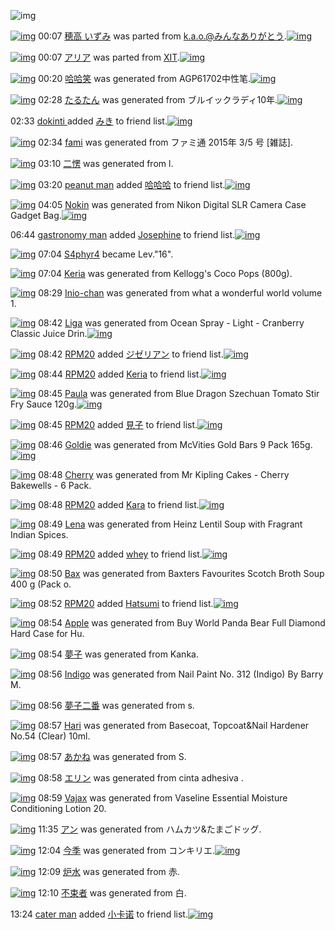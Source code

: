 ![img](http://gdrive-cdn.herokuapp.com/537b65a5bc09f0000721dda7/512px-barcode.png)

[![img](http://www.deviantsart.com/20q0orp.png)](http://www.barcodekanojo.com/kanojo/2529717/%E7%A9%82%E9%AB%98%20%E3%81%84%E3%81%9A%E3%81%BF) 00:07 [穂高 いずみ](http://www.barcodekanojo.com/kanojo/2529717/%E7%A9%82%E9%AB%98%20%E3%81%84%E3%81%9A%E3%81%BF) was parted from [k.a.o.@みんなありがとう](http://www.barcodekanojo.com/kanojo/2529717/%E7%A9%82%E9%AB%98%20%E3%81%84%E3%81%9A%E3%81%BF).[![img](http://www.deviantsart.com/1ne7497.jpeg)](http://www.barcodekanojo.com/user/30944/k.a.o.%40%E3%81%BF%E3%82%93%E3%81%AA%E3%81%82%E3%82%8A%E3%81%8C%E3%81%A8%E3%81%86) 

[![img](http://www.deviantsart.com/2qp80ua.png)](http://www.barcodekanojo.com/kanojo/48439/%E3%82%A2%E3%83%AA%E3%82%A2) 00:07 [アリア](http://www.barcodekanojo.com/kanojo/48439/%E3%82%A2%E3%83%AA%E3%82%A2) was parted from [XIT](http://www.barcodekanojo.com/kanojo/48439/%E3%82%A2%E3%83%AA%E3%82%A2).[![img](http://www.deviantsart.com/815jg6.jpeg)](http://www.barcodekanojo.com/user/209348/XIT) 

[![img](http://www.deviantsart.com/1m3mtgd.png)](http://www.barcodekanojo.com/kanojo/3192891/%E5%93%88%E5%93%88%E7%AC%91) 00:20 [哈哈笑](http://www.barcodekanojo.com/kanojo/3192891/%E5%93%88%E5%93%88%E7%AC%91) was generated from AGP61702中性笔.[![img](http://www.deviantsart.com/2ml430c.jpeg)](http://www.barcodekanojo.com/product_images/barcode/3162216/1317286922/%E7%AC%94.jpg) 

[![img](http://www.deviantsart.com/6jh32c.png)](http://www.barcodekanojo.com/kanojo/3192892/%E3%81%9F%E3%82%8B%E3%81%9F%E3%82%93) 02:28 [たるたん](http://www.barcodekanojo.com/kanojo/3192892/%E3%81%9F%E3%82%8B%E3%81%9F%E3%82%93) was generated from ブルイックラディ10年.[![img](http://www.deviantsart.com/rjh4h7.jpeg)](http://www.barcodekanojo.com/product_images/barcode/6018435/1424539656/%E3%83%96%E3%83%AB%E3%82%A4%E3%83%83%E3%82%AF%E3%83%A9%E3%83%87%E3%82%A310%E5%B9%B4.jpg) 

02:33 [dokinti ](http://www.barcodekanojo.com/user/500270/dokinti%20) added [みき](http://www.barcodekanojo.com/kanojo/2862492/%E3%81%BF%E3%81%8D) to friend list.[![img](http://www.deviantsart.com/17t7qg3.png)](http://www.barcodekanojo.com/kanojo/2862492/%E3%81%BF%E3%81%8D) 

[![img](http://www.deviantsart.com/ulb5fc.png)](http://www.barcodekanojo.com/kanojo/3192893/fami) 02:34 [fami](http://www.barcodekanojo.com/kanojo/3192893/fami) was generated from ファミ通 2015年 3/5 号 [雑誌].

[![img](http://www.deviantsart.com/22dgjop.png)](http://www.barcodekanojo.com/kanojo/3192894/%E4%BA%8C%E6%84%A3) 03:10 [二愣](http://www.barcodekanojo.com/kanojo/3192894/%E4%BA%8C%E6%84%A3) was generated from l.

[![img](http://www.deviantsart.com/39aqnr5.jpeg)](http://www.barcodekanojo.com/user/500272/peanut%20man) 03:20 [peanut man](http://www.barcodekanojo.com/user/500272/peanut%20man) added [哈哈哈](http://www.barcodekanojo.com/kanojo/2846081/%E5%93%88%E5%93%88%E5%93%88) to friend list.[![img](http://www.deviantsart.com/a6suie.png)](http://www.barcodekanojo.com/kanojo/2846081/%E5%93%88%E5%93%88%E5%93%88) 

[![img](http://www.deviantsart.com/1rdnglj.png)](http://www.barcodekanojo.com/kanojo/3192895/Nokin) 04:05 [Nokin](http://www.barcodekanojo.com/kanojo/3192895/Nokin) was generated from Nikon Digital SLR Camera Case Gadget Bag.[![img](http://www.deviantsart.com/5imsta.jpeg)](http://www.barcodekanojo.com/product_images/barcode/6018440/1424545459/50x50xNikon,P20Digital,P20SLR,P20Camera,P20Case,P20Gadget,P20Bag.jpg,qw=88,ah=88.pagespeed.ic.v1tyD0XAD6.jpg) 

06:44 [gastronomy man](http://www.barcodekanojo.com/user/500274/gastronomy%20man) added [Josephine](http://www.barcodekanojo.com/kanojo/2643185/Josephine) to friend list.[![img](http://www.deviantsart.com/ub0ao1.png)](http://www.barcodekanojo.com/kanojo/2643185/Josephine) 

[![img](http://www.deviantsart.com/2ngoqfi.jpeg)](http://www.barcodekanojo.com/user/325957/S4phyr4) 07:04 [S4phyr4](http://www.barcodekanojo.com/user/325957/S4phyr4) became Lev."16".

[![img](http://www.deviantsart.com/s2avfa.png)](http://www.barcodekanojo.com/kanojo/3192896/Keria) 07:04 [Keria](http://www.barcodekanojo.com/kanojo/3192896/Keria) was generated from Kellogg's Coco Pops (800g).

[![img](http://www.deviantsart.com/30murpn.png)](http://www.barcodekanojo.com/kanojo/3192897/Inio-chan) 08:29 [Inio-chan](http://www.barcodekanojo.com/kanojo/3192897/Inio-chan) was generated from what a wonderful world volume 1.

[![img](http://www.deviantsart.com/1r58fo1.png)](http://www.barcodekanojo.com/kanojo/3192898/Liga) 08:42 [Liga](http://www.barcodekanojo.com/kanojo/3192898/Liga) was generated from Ocean Spray - Light - Cranberry Classic Juice Drin.[![img](http://www.deviantsart.com/1r1vc73.jpeg)](http://www.barcodekanojo.com/product_images/barcode/6018444/1424562069/50x50xOcean,P20Spray,P20-,P20Light,P20-,P20Cranberry,P20Classic,P20Juice,P20Drin.jpg,qw=88,ah=88.pagespeed.ic.3uejv5J7vu.jpg) 

[![img](http://www.deviantsart.com/1m0o1ih.jpeg)](http://www.barcodekanojo.com/user/397515/RPM20) 08:42 [RPM20](http://www.barcodekanojo.com/user/397515/RPM20) added [ジゼリアン](http://www.barcodekanojo.com/kanojo/732099/%E3%82%B8%E3%82%BC%E3%83%AA%E3%82%A2%E3%83%B3) to friend list.[![img](http://www.deviantsart.com/13gegie.png)](http://www.barcodekanojo.com/kanojo/732099/%E3%82%B8%E3%82%BC%E3%83%AA%E3%82%A2%E3%83%B3) 

[![img](http://www.deviantsart.com/1m0o1ih.jpeg)](http://www.barcodekanojo.com/user/397515/RPM20) 08:44 [RPM20](http://www.barcodekanojo.com/user/397515/RPM20) added [Keria](http://www.barcodekanojo.com/kanojo/3192896/Keria) to friend list.[![img](http://www.deviantsart.com/s2avfa.png)](http://www.barcodekanojo.com/kanojo/3192896/Keria) 

[![img](http://www.deviantsart.com/2vjtarm.png)](http://www.barcodekanojo.com/kanojo/3192899/Paula) 08:45 [Paula](http://www.barcodekanojo.com/kanojo/3192899/Paula) was generated from Blue Dragon Szechuan Tomato Stir Fry Sauce 120g.[![img](http://www.deviantsart.com/1fr2a1m.jpeg)](http://www.barcodekanojo.com/product_images/barcode/6018447/1424562283/50x50xBlue,P20Dragon,P20Szechuan,P20Tomato,P20Stir,P20Fry,P20Sauce,P20120g.jpg,qw=88,ah=88.pagespeed.ic.pLQ933VmLV.jpg) 

[![img](http://www.deviantsart.com/1m0o1ih.jpeg)](http://www.barcodekanojo.com/user/397515/RPM20) 08:45 [RPM20](http://www.barcodekanojo.com/user/397515/RPM20) added [見子](http://www.barcodekanojo.com/kanojo/2460508/%E8%A6%8B%E5%AD%90) to friend list.[![img](http://www.deviantsart.com/8288h0.png)](http://www.barcodekanojo.com/kanojo/2460508/%E8%A6%8B%E5%AD%90) 

[![img](http://www.deviantsart.com/3cplbgl.png)](http://www.barcodekanojo.com/kanojo/3192900/Goldie) 08:46 [Goldie](http://www.barcodekanojo.com/kanojo/3192900/Goldie) was generated from McVities Gold Bars 9 Pack 165g.[![img](http://www.deviantsart.com/2ifkjfl.jpeg)](http://www.barcodekanojo.com/product_images/barcode/3204222/1318340552/gold%20biscuits%20.jpg) 

[![img](http://www.deviantsart.com/3usi1bk.png)](http://www.barcodekanojo.com/kanojo/3192901/Cherry) 08:48 [Cherry](http://www.barcodekanojo.com/kanojo/3192901/Cherry) was generated from Mr Kipling Cakes - Cherry Bakewells - 6 Pack.

[![img](http://www.deviantsart.com/1m0o1ih.jpeg)](http://www.barcodekanojo.com/user/397515/RPM20) 08:48 [RPM20](http://www.barcodekanojo.com/user/397515/RPM20) added [Kara](http://www.barcodekanojo.com/kanojo/2511844/Kara) to friend list.[![img](http://www.deviantsart.com/14bf4gt.png)](http://www.barcodekanojo.com/kanojo/2511844/Kara) 

[![img](http://www.deviantsart.com/1q59do2.png)](http://www.barcodekanojo.com/kanojo/3192902/Lena) 08:49 [Lena](http://www.barcodekanojo.com/kanojo/3192902/Lena) was generated from Heinz Lentil Soup with Fragrant Indian Spices.

[![img](http://www.deviantsart.com/1m0o1ih.jpeg)](http://www.barcodekanojo.com/user/397515/RPM20) 08:49 [RPM20](http://www.barcodekanojo.com/user/397515/RPM20) added [whey](http://www.barcodekanojo.com/kanojo/2429097/whey) to friend list.[![img](http://www.deviantsart.com/3oeje0c.png)](http://www.barcodekanojo.com/kanojo/2429097/whey) 

[![img](http://www.deviantsart.com/1t2c6eq.png)](http://www.barcodekanojo.com/kanojo/3192903/Bax) 08:50 [Bax](http://www.barcodekanojo.com/kanojo/3192903/Bax) was generated from Baxters Favourites Scotch Broth Soup 400 g (Pack o.

[![img](http://www.deviantsart.com/1m0o1ih.jpeg)](http://www.barcodekanojo.com/user/397515/RPM20) 08:52 [RPM20](http://www.barcodekanojo.com/user/397515/RPM20) added [Hatsumi](http://www.barcodekanojo.com/kanojo/2888724/Hatsumi) to friend list.[![img](http://www.deviantsart.com/13dqrbc.png)](http://www.barcodekanojo.com/kanojo/2888724/Hatsumi) 

[![img](http://www.deviantsart.com/12qjuij.png)](http://www.barcodekanojo.com/kanojo/3192904/Apple) 08:54 [Apple](http://www.barcodekanojo.com/kanojo/3192904/Apple) was generated from Buy World Panda Bear Full Diamond Hard Case for Hu.

[![img](http://www.deviantsart.com/3lg9e3r.png)](http://www.barcodekanojo.com/kanojo/3192905/%E5%A4%A2%E5%AD%90) 08:54 [夢子](http://www.barcodekanojo.com/kanojo/3192905/%E5%A4%A2%E5%AD%90) was generated from Kanka.

[![img](http://www.deviantsart.com/3oklea1.png)](http://www.barcodekanojo.com/kanojo/3192906/Indigo) 08:56 [Indigo](http://www.barcodekanojo.com/kanojo/3192906/Indigo) was generated from Nail Paint No. 312 (Indigo) By Barry M.

[![img](http://www.deviantsart.com/1oub57d.png)](http://www.barcodekanojo.com/kanojo/3192907/%E5%A4%A2%E5%AD%90%E4%BA%8C%E7%95%AA) 08:56 [夢子二番](http://www.barcodekanojo.com/kanojo/3192907/%E5%A4%A2%E5%AD%90%E4%BA%8C%E7%95%AA) was generated from s.

[![img](http://www.deviantsart.com/puig28.png)](http://www.barcodekanojo.com/kanojo/3192908/Hari) 08:57 [Hari](http://www.barcodekanojo.com/kanojo/3192908/Hari) was generated from Basecoat, Topcoat&amp;Nail Hardener No.54 (Clear) 10ml.

[![img](http://www.deviantsart.com/ffrc2r.png)](http://www.barcodekanojo.com/kanojo/3192909/%E3%81%82%E3%81%8B%E3%81%AD) 08:57 [あかね](http://www.barcodekanojo.com/kanojo/3192909/%E3%81%82%E3%81%8B%E3%81%AD) was generated from S.

[![img](http://www.deviantsart.com/136fm2n.png)](http://www.barcodekanojo.com/kanojo/3192910/%E3%82%A8%E3%83%AA%E3%83%B3) 08:58 [エリン](http://www.barcodekanojo.com/kanojo/3192910/%E3%82%A8%E3%83%AA%E3%83%B3) was generated from cinta adhesiva .

[![img](http://www.deviantsart.com/g3qfm4.png)](http://www.barcodekanojo.com/kanojo/3192911/Vajax) 08:59 [Vajax](http://www.barcodekanojo.com/kanojo/3192911/Vajax) was generated from Vaseline Essential Moisture Conditioning Lotion 20.

[![img](http://www.deviantsart.com/19nchbm.png)](http://www.barcodekanojo.com/kanojo/3192912/%E3%82%A2%E3%83%B3) 11:35 [アン](http://www.barcodekanojo.com/kanojo/3192912/%E3%82%A2%E3%83%B3) was generated from ハムカツ&amp;たまごドッグ.

[![img](http://www.deviantsart.com/3ahkvoq.png)](http://www.barcodekanojo.com/kanojo/3192913/%E4%BB%8A%E5%AD%A3) 12:04 [今季](http://www.barcodekanojo.com/kanojo/3192913/%E4%BB%8A%E5%AD%A3) was generated from コンキリエ.[![img](http://www.deviantsart.com/3a8iam0.jpeg)](http://www.barcodekanojo.com/product_images/barcode/4204915/1346862790/%E3%82%B3%E3%83%B3%E3%82%AD%E3%83%AA%E3%82%A8.jpg) 

[![img](http://www.deviantsart.com/2skknja.png)](http://www.barcodekanojo.com/kanojo/3192914/%E7%82%89%E6%B0%B4) 12:09 [炉水](http://www.barcodekanojo.com/kanojo/3192914/%E7%82%89%E6%B0%B4) was generated from 赤.

[![img](http://www.deviantsart.com/v4dn5e.png)](http://www.barcodekanojo.com/kanojo/3192915/%E4%B8%8D%E6%9D%9F%E8%80%85) 12:10 [不束者](http://www.barcodekanojo.com/kanojo/3192915/%E4%B8%8D%E6%9D%9F%E8%80%85) was generated from 白.

13:24 [cater man](http://www.barcodekanojo.com/user/500276/cater%20man) added [小卡诺](http://www.barcodekanojo.com/kanojo/3085965/%E5%B0%8F%E5%8D%A1%E8%AF%BA) to friend list.[![img](http://www.deviantsart.com/adto32.png)](http://www.barcodekanojo.com/kanojo/3085965/%E5%B0%8F%E5%8D%A1%E8%AF%BA) 


